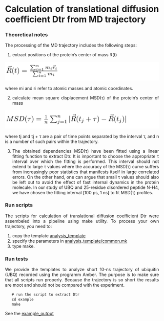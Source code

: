 <div align="justify">

# Calculation of translational diffusion coefficient Dtr from MD trajectory

### Theoretical notes

The processing of the MD trajectory includes the following steps:

1) extract positions of the protein’s center of mass R(t)

<p align="center">
  <img src="figures/cm.png">
</p>

where mi and ri refer to atomic masses and atomic coordinates. 

2) calculate mean square displacement MSD(τ) of the protein’s center of mass

<p align="center">
  <img src="figures/msd.png">
</p>

where tj and tj + τ are a pair of time points
separated by the interval τ, and n is a number of such pairs within the trajectory.

3) The obtained dependencies MSD(τ) have been fitted using a linear fitting function to extract Dtr. It is important to
   choose the appropriate τ interval over which the fitting is performed. This interval should not extend to large τ
   values where the accuracy of the MSD(τ) curve suffers from increasingly poor statistics that manifests itself in large correlated errors.
   On the other hand, one can argue that small τ values should also be left out to avoid the effect of fast internal dynamics in the protein molecule.
   In our study of UBQ and 25-residue disordered peptide N-H4, we have chosen the fitting interval [100 ps, 1 ns] to fit MSD(τ) profiles.

### Run scripts

The scripts for calculation of translational diffusion coefficient Dtr were assembeled into a pipeline using make
utility. To process your own trajectory, you need to:

1) copy the template [analysis_template](analysis_template)
2) specify the parameters in [analysis_template/common.mk](analysis_template/common.mk)
3) type make.

### Run tests

We provide the templates to analyze short 10-ns trajectory of ubiquitin (UBQ) recorded using the programm Amber. 
The purpose is to make sure that all scripts run properly. 
Because the trajectory is so short the results are moot and should not be compared with the experiment.

```code-block:: bash
   # run the script to extract Dtr
   cd example
   make
```

See the [example_output](example_output)

</div>
